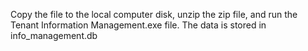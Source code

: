 Copy the file to the local computer disk, unzip the zip file, and run the Tenant Information Management.exe file. The data is stored in info_management.db
